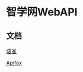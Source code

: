 # 智学网WebAPI

## 文档
[语雀](https://www.yuque.com/immoses/ns0n2t/vobe8g)


[Apifox](https://www.apifox.cn/apidoc/shared-87be9a7f-9724-4b03-97a6-94f5905cc8e4)

